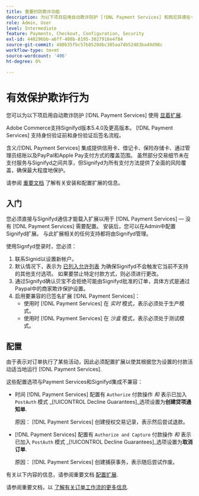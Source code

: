 ```yaml
---
title: 重要的防欺诈功能
description: 为以下项目启用自动欺诈防护 [!DNL Payment Services] 和西尼菲德在一起。
role: Admin, User
level: Intermediate
feature: Payments, Checkout, Configuration, Security
exl-id: 440296bb-a6ff-408b-8195-3027916e4f84
source-git-commit: 480b35fbc57b8528dbc305aa7db52483ba49d98c
workflow-type: tm+mt
source-wordcount: '406'
ht-degree: 0%

---
```


# 有效保护欺诈行为

您可以为以下项启用自动欺诈防护 [!DNL Payment Services] 使用 [显着扩展](https://commercemarketplace.adobe.com/signifyd-module-connect.html).

Adobe Commerce支持Signifyd版本5.4.0及更高版本。 [!DNL Payment Services] 支持身份验证前和身份验证后签名流程。

含义/[!DNL Payment Services] 集成提供信用卡、借记卡、保险存储卡、通过管理员结账以及PayPal和Apple Pay支付方式的覆盖范围。 虽然部分交易细节未在支付服务与Signifyd之间共享，但Signifyd为所有支付方法提供了全面的风险覆盖，确保最大程度地保护。

请参阅 [重要文档](https://community.signifyd.com/support/s/article/magento-2-extension-install-guide?language=en_US#downloadandinstallingmagento2extension) 了解有关安装和配置扩展的信息。

## 入门

您必须直接与Signifyd通信才能载入扩展以用于 [!DNL Payment Services] — 没有 [!DNL Payment Services] 需要配置。 安装后，您可以在Admin中配置Signifyd扩展。 与此扩展相关的任何支持都将由Signifyd管理。

使用Signfyd登录时，您必须：

1. 联系Signid以设置新帐户。
1. 默认情况下，表示为 [已列入允许列表](https://github.com/signifyd/magento2/blob/main/docs/RESTRICT-PAYMENTS.md) 为确保Signifyd不会触发它当前不支持的其他支付选项。 如果要禁止特定付款方式，则必须进行更改。
1. 通过Signifyd确认贝宝不会拒绝可能由Signifyd批准的订单，具体方式是通过Paypal中的商家欺诈保护设置。
1. 启用要兼容的已签名扩展 [!DNL Payment Services]：
   * 使用时 [!DNL Payment Services] 在 _实时_ 模式，表示必须处于生产模式。
   * 使用时 [!DNL Payment Services] 在 _沙盒_ 模式，表示必须处于测试模式。

## 配置

由于表示对订单执行了某些活动，因此必须配置扩展以使其根据您为设置的付款活动适当地运行 [!DNL Payment Services].

这些配置选项与Payment Services和Signifyd集成不兼容：

* 时间 [!DNL Payment Services] 配置有 `Authorize` 付款操作 _和_ 表示已加入 `PostAuth` 模式 _[!UICONTROL Decline Guarantees]_选项设置为&#x200B;**创建贷项通知单**.

  原因： [!DNL Payment Services] 创建授权交易记录，表示然后尝试退款。


* [!DNL Payment Services] 配置有 `Authorize and Capture` 付款操作 _和_ 表示已加入 `PostAuth` 模式 _[!UICONTROL Decline Guarantees]_选项设置为&#x200B;**取消订单**.

  原因： [!DNL Payment Services] 创建捕获事务，表示随后尝试作废。


有关以下内容的信息，请参阅重要文档 [配置扩展](https://community.signifyd.com/support/s/article/magento-2-extension-install-guide?language=en_US#configuringmagento2extension).

请参阅重要文档，以 [了解有关订单工作流的更多信息](https://community.signifyd.com/support/s/article/magento-2-extension-install-guide?language=en_US#howmagento2works).
